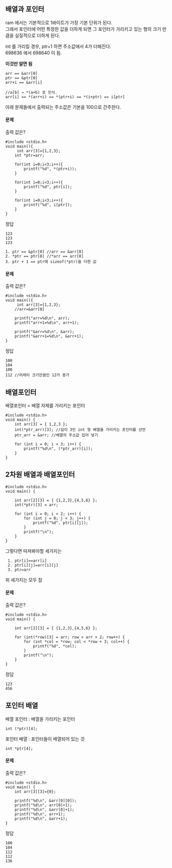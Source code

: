 ## 배열과 포인터
ram 에서는 기본적으로 1바이트가 가장 기본 단위가 된다.  
그래서 포인터에 어떤 특정한 값을 더하게 되면 그 포인터가 가리키고 있는 형의 크기 만큼을 실질적으로 더하게 된다.  

int 를 가리킬 경우, ptr+1 하면 주소값에서 4가 더해진다.  
698636 에서 698640 이 됨.

**이것만 알면 됨**
```
arr == &arr[0]
ptr == &ptr[0]
arr+i == &arr[i]
```
```
//a[b] → *(a+b) 로 인식.
arr[i] == *(arr+i) == *(ptr+i) == *(i+ptr) == i[ptr]
```
아래 문제들에서 출력되는 주소값은 기본을 100으로 간주한다.

#### 문제
출력 값은?
```
#include <stdio.h>
void main(){
	 int arr[3]={1,2,3};
	int *ptr=arr;

	for(int i=0;i<3;i++){
		printf("%d", *(ptr+i));
	}

	for(int i=0;i<3;i++){
		printf("%d", ptr[i]);
	}

	for(int i=0;i<3;i++){
		printf("%d", i[ptr]);
	}
}
```
정답
```
123
123
123
```
```
1. ptr == &ptr[0] //arr == &arr[0]
2. *ptr == ptr[0] //*arr == arr[0]
3. ptr + 1 == ptr에 sizeof(*ptr)을 더한 값
```
#### 문제
출력 값은?
```
#include <stdio.h>
void main(){
	 int arr[3]={1,2,3};
	//arr=&arr[0]

	printf("arr=%d\n", arr);
	printf("arr+1=%d\n", arr+1);

	printf("&arr=%d\n", &arr);
	printf("&arr+1=%d\n", &arr+1);
}
```
정답
```
100
104
100
112 //어레이 크기만큼인 12가 증가
```

## 배열포인터
배열포인터 = 배열 자체를 가리키는 포인터  
```
#include <stdio.h>
void main() {
	int arr[3] = { 1,2,3 };
	int(*ptr_arr)[3]; //길이 3인 int 형 배열을 가리키는 포인터를 선언
	ptr_arr = &arr; //배열의 주소값 집어 넣기

	for (int i = 0; i < 3; i++) {
		printf("%d\n", (*ptr_arr)[i]);
	}
}
```

## 2차원 배열과 배열포인터

```
#include <stdio.h>
void main() {

	int arr[2][3] = { {1,2,3},{4,5,6} };
	int(*ptr)[3] = arr;

	for (int i = 0; i < 2; i++) {
		for (int j = 0; j < 3; j++) {
			printf("%d", ptr[i][j]);
		}
		printf("\n");
	}
}
```

그렇다면 따져봐야할 세가지는
```
 1. ptr[i]==arr[i]
 2. ptr[i][j]=arr[i][j]
 3. ptr=arr
```
위 세가지는 모두 참

#### 문제
출력 값은?
```
#include <stdio.h>
void main() {

	int arr[2][3] = { {1,2,3},{4,5,6} };

	for (int(*row)[3] = arr; row < arr + 2; row++) {
		for (int *col = *row; col < *row + 3; col++) {
			printf("%d", *col);
		}
		printf("\n");
	}
}
```
정답
```
123
456
```

## 포인터 배열
배열 포인터 : 배열을 가리키는 포인터
```
int (*ptr)[4];
```
포인터 배열 : 포인터들이 배열되어 있는 것
```
int *ptr[4];
```


#### 문제
출력 값은?
```
#include <stdio.h>
void main() {
	int arr[3][3]={0};

	printf("%d\n", &arr[0][0]);
	printf("%d\n", arr[0]+1);
	printf("%d\n", &arr[0]+1);
	printf("%d\n", arr+1);
	printf("%d\n", &arr+1);
}
```
정답
```
100
104
112
112
136
```
